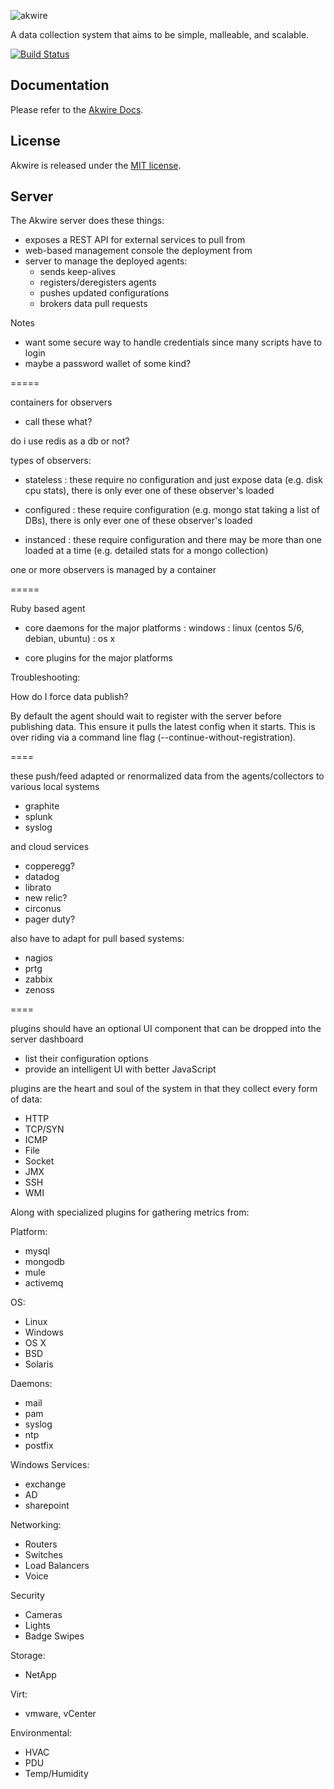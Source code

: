 ![akwire](https://raw.github.com/littlenag/akwire/master/akwire-logo.png)

A data collection system that aims to be simple, malleable, and scalable.

[![Build Status](https://secure.travis-ci.org/littlenag/akwire.png)](https://travis-ci.org/littlenag/akwire)

## Documentation
  Please refer to the [Akwire Docs](http://docs.akwireapp.org/).

## License
  Akwire is released under the [MIT license](https://raw.github.com/littlenag/akwire/master/MIT-LICENSE.txt).

## Server

  The Akwire server does these things:
  - exposes a REST API for external services to pull from
  - web-based management console the deployment from
  - server to manage the deployed agents:
    - sends keep-alives
    - registers/deregisters agents
    - pushes updated configurations
    - brokers data pull requests

Notes
 - want some secure way to handle credentials since many scripts have to login
 - maybe a password wallet of some kind?

=====

containers for observers
 - call these what?

do i use redis as a db or not?

types of observers:

 - stateless  : these require no configuration and just expose data (e.g. disk cpu stats), there is only ever one of these observer's loaded

 - configured : these require configuration (e.g. mongo stat taking a list of DBs), there is only ever one of these observer's loaded

 - instanced  : these require configuration and there may be more than one loaded at a time (e.g. detailed stats for a mongo collection)

one or more observers is managed by a container


=====

Ruby based agent
 - core daemons for the major platforms
  : windows
  : linux (centos 5/6, debian, ubuntu)
  : os x

 - core plugins for the major platforms

Troubleshooting:

How do I force data publish?

By default the agent should wait to register with the server before
publishing data. This ensure it pulls the latest config when it
starts. This is over riding via a command line flag
(--continue-without-registration).

====

these push/feed adapted or renormalized data from the agents/collectors to various local systems
 - graphite
 - splunk
 - syslog

and cloud services
 - copperegg?
 - datadog
 - librato
 - new relic?
 - circonus
 - pager duty?

also have to adapt for pull based systems:
 - nagios
 - prtg
 - zabbix
 - zenoss

====

plugins should have an optional UI component that can be dropped into the server dashboard
 - list their configuration options
 - provide an intelligent UI with better JavaScript

plugins are the heart and soul of the system in that they collect every form of data:
 - HTTP
 - TCP/SYN
 - ICMP
 - File
 - Socket
 - JMX
 - SSH
 - WMI

Along with specialized plugins for gathering metrics from:

Platform:
 - mysql
 - mongodb
 - mule
 - activemq

OS:
 - Linux
 - Windows
 - OS X
 - BSD
 - Solaris

Daemons:
 - mail
 - pam
 - syslog
 - ntp
 - postfix

Windows Services:
 - exchange
 - AD
 - sharepoint

Networking:
 - Routers
 - Switches
 - Load Balancers
 - Voice

Security
 - Cameras
 - Lights
 - Badge Swipes

Storage:
 - NetApp

Virt:
 - vmware, vCenter

Environmental:
 - HVAC
 - PDU
 - Temp/Humidity
